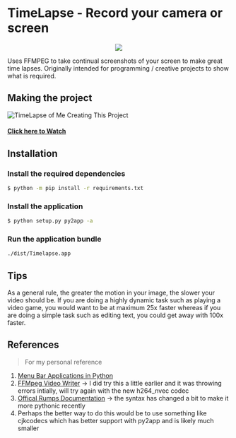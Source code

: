 # TimeLapse - Record your camera or screen

<p align="center">
    <img src="https://img.shields.io/github/last-commit/wkaisertexas/timelapse">
</p>

Uses FFMPEG to take continual screenshots of your screen to make great time lapses. Originally intended for programming / creative projects to show what is required.

## Making the project

![TimeLapse of Me Creating This Project](https://img.youtube.com/vi/hjKidbt-Ad4/0.jpg)

#### [Click here to Watch](https://www.youtube.com/watch?v=hjKidbt-Ad4)


## Installation

### Install the required dependencies
```sh
$ python -m pip install -r requirements.txt
```

### Install the application
```bash 
$ python setup.py py2app -a
```

### Run the application bundle
```sh
./dist/Timelapse.app
```

## Tips

As a general rule, the greater the motion in your image, the slower your video should be. If you are doing a highly dynamic task such as playing a video game, you would want to be at maximum 25x faster whereas if you are doing a simple task such as editing text, you could get away with 100x faster. 

## References

> For my personal reference

1. [Menu Bar Applications in Python](https://camillovisini.com/article/create-macos-menu-bar-app-pomodoro/)
2. [FFMpeg Video Writer](https://stackoverflow.com/questions/34167691/pipe-opencv-images-to-ffmpeg-using-python) -> I did try this a little earlier and it was throwing errors intially, will try again with the new h264_nvec codec
3. [Offical Rumps Documentation](https://github.com/jaredks/rumps) -> the syntax has changed a bit to make it more pythonic recently
4. Perhaps the better way to do this would be to use something like cjkcodecs which has better support with py2app and is likely much smaller
